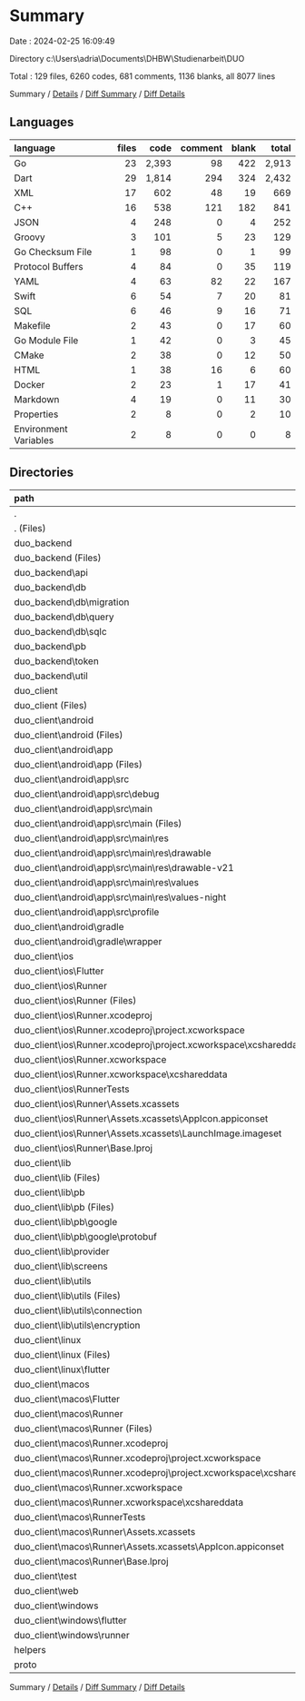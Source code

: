 # Summary

Date : 2024-02-25 16:09:49

Directory c:\\Users\\adria\\Documents\\DHBW\\Studienarbeit\\DUO

Total : 129 files,  6260 codes, 681 comments, 1136 blanks, all 8077 lines

Summary / [Details](details.md) / [Diff Summary](diff.md) / [Diff Details](diff-details.md)

## Languages
| language | files | code | comment | blank | total |
| :--- | ---: | ---: | ---: | ---: | ---: |
| Go | 23 | 2,393 | 98 | 422 | 2,913 |
| Dart | 29 | 1,814 | 294 | 324 | 2,432 |
| XML | 17 | 602 | 48 | 19 | 669 |
| C++ | 16 | 538 | 121 | 182 | 841 |
| JSON | 4 | 248 | 0 | 4 | 252 |
| Groovy | 3 | 101 | 5 | 23 | 129 |
| Go Checksum File | 1 | 98 | 0 | 1 | 99 |
| Protocol Buffers | 4 | 84 | 0 | 35 | 119 |
| YAML | 4 | 63 | 82 | 22 | 167 |
| Swift | 6 | 54 | 7 | 20 | 81 |
| SQL | 6 | 46 | 9 | 16 | 71 |
| Makefile | 2 | 43 | 0 | 17 | 60 |
| Go Module File | 1 | 42 | 0 | 3 | 45 |
| CMake | 2 | 38 | 0 | 12 | 50 |
| HTML | 1 | 38 | 16 | 6 | 60 |
| Docker | 2 | 23 | 1 | 17 | 41 |
| Markdown | 4 | 19 | 0 | 11 | 30 |
| Properties | 2 | 8 | 0 | 2 | 10 |
| Environment Variables | 2 | 8 | 0 | 0 | 8 |

## Directories
| path | files | code | comment | blank | total |
| :--- | ---: | ---: | ---: | ---: | ---: |
| . | 129 | 6,260 | 681 | 1,136 | 8,077 |
| . (Files) | 2 | 16 | 0 | 6 | 22 |
| duo_backend | 38 | 2,665 | 107 | 468 | 3,240 |
| duo_backend (Files) | 10 | 270 | 1 | 42 | 313 |
| duo_backend\\api | 4 | 354 | 13 | 83 | 450 |
| duo_backend\\db | 12 | 267 | 26 | 73 | 366 |
| duo_backend\\db\\migration | 4 | 37 | 0 | 9 | 46 |
| duo_backend\\db\\query | 2 | 9 | 9 | 7 | 25 |
| duo_backend\\db\\sqlc | 6 | 221 | 17 | 57 | 295 |
| duo_backend\\pb | 5 | 1,547 | 65 | 208 | 1,820 |
| duo_backend\\token | 4 | 124 | 0 | 37 | 161 |
| duo_backend\\util | 3 | 103 | 2 | 25 | 130 |
| duo_client | 84 | 3,483 | 573 | 622 | 4,678 |
| duo_client (Files) | 3 | 39 | 82 | 28 | 149 |
| duo_client\\android | 12 | 168 | 51 | 34 | 253 |
| duo_client\\android (Files) | 3 | 53 | 0 | 12 | 65 |
| duo_client\\android\\app | 8 | 110 | 51 | 21 | 182 |
| duo_client\\android\\app (Files) | 1 | 51 | 5 | 12 | 68 |
| duo_client\\android\\app\\src | 7 | 59 | 46 | 9 | 114 |
| duo_client\\android\\app\\src\\debug | 1 | 3 | 4 | 1 | 8 |
| duo_client\\android\\app\\src\\main | 5 | 53 | 38 | 7 | 98 |
| duo_client\\android\\app\\src\\main (Files) | 1 | 27 | 6 | 1 | 34 |
| duo_client\\android\\app\\src\\main\\res | 4 | 26 | 32 | 6 | 64 |
| duo_client\\android\\app\\src\\main\\res\\drawable | 1 | 4 | 7 | 2 | 13 |
| duo_client\\android\\app\\src\\main\\res\\drawable-v21 | 1 | 4 | 7 | 2 | 13 |
| duo_client\\android\\app\\src\\main\\res\\values | 1 | 9 | 9 | 1 | 19 |
| duo_client\\android\\app\\src\\main\\res\\values-night | 1 | 9 | 9 | 1 | 19 |
| duo_client\\android\\app\\src\\profile | 1 | 3 | 4 | 1 | 8 |
| duo_client\\android\\gradle | 1 | 5 | 0 | 1 | 6 |
| duo_client\\android\\gradle\\wrapper | 1 | 5 | 0 | 1 | 6 |
| duo_client\\ios | 12 | 320 | 4 | 17 | 341 |
| duo_client\\ios\\Flutter | 1 | 26 | 0 | 1 | 27 |
| duo_client\\ios\\Runner | 8 | 271 | 2 | 10 | 283 |
| duo_client\\ios\\Runner (Files) | 3 | 62 | 0 | 4 | 66 |
| duo_client\\ios\\Runner.xcodeproj | 1 | 8 | 0 | 1 | 9 |
| duo_client\\ios\\Runner.xcodeproj\\project.xcworkspace | 1 | 8 | 0 | 1 | 9 |
| duo_client\\ios\\Runner.xcodeproj\\project.xcworkspace\\xcshareddata | 1 | 8 | 0 | 1 | 9 |
| duo_client\\ios\\Runner.xcworkspace | 1 | 8 | 0 | 1 | 9 |
| duo_client\\ios\\Runner.xcworkspace\\xcshareddata | 1 | 8 | 0 | 1 | 9 |
| duo_client\\ios\\RunnerTests | 1 | 7 | 2 | 4 | 13 |
| duo_client\\ios\\Runner\\Assets.xcassets | 3 | 148 | 0 | 4 | 152 |
| duo_client\\ios\\Runner\\Assets.xcassets\\AppIcon.appiconset | 1 | 122 | 0 | 1 | 123 |
| duo_client\\ios\\Runner\\Assets.xcassets\\LaunchImage.imageset | 2 | 26 | 0 | 3 | 29 |
| duo_client\\ios\\Runner\\Base.lproj | 2 | 61 | 2 | 2 | 65 |
| duo_client\\lib | 28 | 1,800 | 284 | 317 | 2,401 |
| duo_client\\lib (Files) | 1 | 31 | 0 | 4 | 35 |
| duo_client\\lib\\pb | 16 | 1,266 | 262 | 237 | 1,765 |
| duo_client\\lib\\pb (Files) | 13 | 1,184 | 133 | 215 | 1,532 |
| duo_client\\lib\\pb\\google | 3 | 82 | 129 | 22 | 233 |
| duo_client\\lib\\pb\\google\\protobuf | 3 | 82 | 129 | 22 | 233 |
| duo_client\\lib\\provider | 3 | 54 | 0 | 15 | 69 |
| duo_client\\lib\\screens | 4 | 277 | 5 | 23 | 305 |
| duo_client\\lib\\utils | 4 | 172 | 17 | 38 | 227 |
| duo_client\\lib\\utils (Files) | 1 | 5 | 1 | 1 | 7 |
| duo_client\\lib\\utils\\connection | 2 | 138 | 13 | 27 | 178 |
| duo_client\\lib\\utils\\encryption | 1 | 29 | 3 | 10 | 42 |
| duo_client\\linux | 6 | 117 | 27 | 44 | 188 |
| duo_client\\linux (Files) | 3 | 86 | 18 | 27 | 131 |
| duo_client\\linux\\flutter | 3 | 31 | 9 | 17 | 57 |
| duo_client\\macos | 9 | 494 | 5 | 19 | 518 |
| duo_client\\macos\\Flutter | 1 | 8 | 3 | 4 | 15 |
| duo_client\\macos\\Runner | 5 | 463 | 0 | 9 | 472 |
| duo_client\\macos\\Runner (Files) | 3 | 52 | 0 | 7 | 59 |
| duo_client\\macos\\Runner.xcodeproj | 1 | 8 | 0 | 1 | 9 |
| duo_client\\macos\\Runner.xcodeproj\\project.xcworkspace | 1 | 8 | 0 | 1 | 9 |
| duo_client\\macos\\Runner.xcodeproj\\project.xcworkspace\\xcshareddata | 1 | 8 | 0 | 1 | 9 |
| duo_client\\macos\\Runner.xcworkspace | 1 | 8 | 0 | 1 | 9 |
| duo_client\\macos\\Runner.xcworkspace\\xcshareddata | 1 | 8 | 0 | 1 | 9 |
| duo_client\\macos\\RunnerTests | 1 | 7 | 2 | 4 | 13 |
| duo_client\\macos\\Runner\\Assets.xcassets | 1 | 68 | 0 | 1 | 69 |
| duo_client\\macos\\Runner\\Assets.xcassets\\AppIcon.appiconset | 1 | 68 | 0 | 1 | 69 |
| duo_client\\macos\\Runner\\Base.lproj | 1 | 343 | 0 | 1 | 344 |
| duo_client\\test | 1 | 14 | 10 | 7 | 31 |
| duo_client\\web | 2 | 73 | 16 | 7 | 96 |
| duo_client\\windows | 11 | 458 | 94 | 149 | 701 |
| duo_client\\windows\\flutter | 3 | 30 | 9 | 17 | 56 |
| duo_client\\windows\\runner | 8 | 428 | 85 | 132 | 645 |
| helpers | 1 | 12 | 1 | 5 | 18 |
| proto | 4 | 84 | 0 | 35 | 119 |

Summary / [Details](details.md) / [Diff Summary](diff.md) / [Diff Details](diff-details.md)